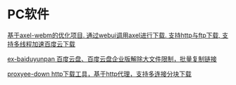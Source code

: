 # PC软件

[基于axel-webm的优化项目. 通过webui调用axel进行下载. 支持http与ftp下载, 支持多线程加速百度云下载](https://github.com/lihaoyun6/axeldown-core)

[ex-baiduyunpan 百度云盘、百度云盘企业版解除大文件限制，批量复制链接](https://github.com/gxvv/ex-baiduyunpan)

[proxyee-down http下载工具，基于http代理，支持多连接分块下载](https://github.com/monkeyWie/proxyee-down)
